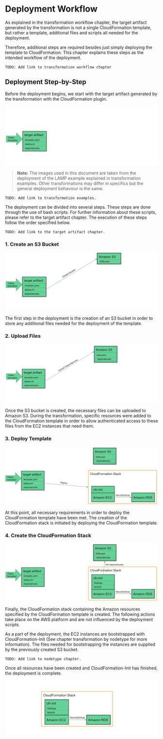 # Deployment Workflow

As explained in the transformation workflow chapter, the target artifact generated by the transformation is not a single CloudFormation template, but rather a template, additional files and scripts all needed for the deployment.

Therefore, additional steps are required besides just simply deploying the template to CloudFormation. This chapter explains these steps as the intended workflow of the deployment.

    TODO: Add link to transformation workflow chapter

## Deployment Step-by-Step

Before the deployment begins, we start with the target artifact generated by the transformation with the CloudFormation plugin.

![Target Artifact](img/deployment-step-0.jpg)

>**Note**: The images used in this document are taken from the deployment of the LAMP example explained in transformation examples. Other transformations may differ in specifics but the general deployment behaviour is the same.

    TODO: Add link to transformation examples.

The deployment can be divided into several steps. These steps are done through the use of bash scripts. For further information about these scripts, please refer to the target artifact chapter. The execution of these steps follow the order specified below.

    TODO: Add link to the target artifact chapter.

### 1. Create an S3 Bucket

![Deployment Step 1](img/deployment-step-1.jpg)

The first step in the deployment is the creation of an S3 bucket in order to store any additional files needed for the deployment of the template.

### 2. Upload Files

![Deployment Step 2](img/deployment-step-2.jpg)

Once the S3 bucket is created, the necessary files can be uploaded to Amazon S3. During the transformation, specific resources were added to the CloudFormation template in order to allow authenticated access to these files from the EC2 instances that need them.

### 3. Deploy Template

![Deployment Step 3](img/deployment-step-3.jpg)

At this point, all necessary requirements in order to deploy the CloudFormation template have been met. The creation of the CloudFormation stack is initiated by deploying the CloudFormation template.

### 4. Create the CloudFormation Stack

![Deployment Step 4](img/deployment-step-4.jpg)

Finally, the CloudFormation stack containing the Amazon resources specified by the CloudFormation template is created. The following actions take place on the AWS platform and are not influenced by the deployment scripts.

As a part of the deployment, the EC2 instances are bootstrapped with CloudFormation-Init (See chapter transformation by nodetype for more information). The files needed for bootstrapping the instances are supplied by the previously created S3 bucket. 

    TODO: Add link to nodetype chapter.

Once all resources have been created and CloudFormation-Init has finished, the deployment is complete.

![Deployed CloudFormation Stack](img/deployment-step-5.jpg)

